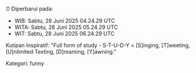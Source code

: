 ⏰ Diperbarui pada:
- WIB: Sabtu, 28 Juni 2025 04.24.29 UTC
- WITA: Sabtu, 28 Juni 2025 05.24.29 UTC
- WIT: Sabtu, 28 Juni 2025 06.24.29 UTC

Kutipan Inspiratif:
"Full form of study - S-T-U-D-Y = [S]inging, [T]weeting, [U]nlimited Texting, [D]reaming, [Y]awning."


Kategori: funny

